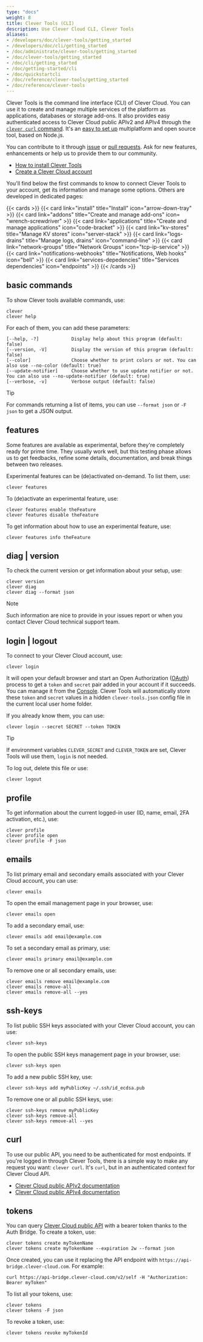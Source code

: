 ```yaml
---
type: "docs"
weight: 8
title: Clever Tools (CLI)
description: Use Clever Cloud CLI, Clever Tools
aliases:
- /developers/doc/clever-tools/getting_started
- /developers/doc/cli/getting_started
- /doc/administrate/clever-tools/getting_started
- /doc/clever-tools/getting_started
- /doc/cli/getting_started
- /doc/getting-started/cli
- /doc/quickstartcli
- /doc/reference/clever-tools/getting_started
- /doc/reference/clever-tools
---
```


Clever Tools is the command line interface (CLI) of Clever Cloud. You can use it to create and manage multiple services of the platform as applications, databases or storage add-ons. It also provides easy authenticated access to Clever Cloud public APIv2 and APIv4 through the [`clever curl` command](#curl). It's an [easy to set up](install) multiplatform and open source tool, based on Node.js.

You can contribute to it through [issue](https://github.com/CleverCloud/clever-tools/issues) or [pull requests](https://github.com/CleverCloud/clever-tools/pulls). Ask for new features, enhancements or help us to provide them to our community.

- [How to install Clever Tools](install)
- [Create a Clever Cloud account](https://console.clever-cloud.com)

You'll find below the first commands to know to connect Clever Tools to your account, get its information and manage some options. Others are developed in dedicated pages:

{{< cards >}}
  {{< card link="install" title="Install" icon="arrow-down-tray" >}}
  {{< card link="addons" title="Create and manage add-ons" icon= "wrench-screwdriver" >}}
  {{< card link="applications" title="Create and manage applications" icon="code-bracket" >}}
  {{< card link="kv-stores" title="Manage KV stores" icon="server-stack" >}}
  {{< card link="logs-drains" title="Manage logs, drains" icon="command-line" >}}
  {{< card link="network-groups" title="Network Groups" icon="tcp-ip-service" >}}
  {{< card link="notifications-webhooks" title="Notifications, Web hooks" icon="bell" >}}
  {{< card link="services-depedencies" title="Services dependencies" icon="endpoints" >}}
{{< /cards >}}

## basic commands

To show Clever tools available commands, use:

```
clever
clever help
```

For each of them, you can add these parameters:

```
[--help, -?]            Display help about this program (default: false)
[--version, -V]         Display the version of this program (default: false)
[--color]               Choose whether to print colors or not. You can also use --no-color (default: true)
[--update-notifier]     Choose whether to use update notifier or not. You can also use --no-update-notifier (default: true)
[--verbose, -v]         Verbose output (default: false)
```

> [!TIP]
> For commands returning a list of items, you can use `--format json` or `-F json` to get a JSON output.

## features

Some features are available as experimental, before they're completely ready for prime time. They usually work well, but this testing phase allows us to get feedbacks, refine some details, documentation, and break things between two releases.

Experimental features can be (de)activated on-demand. To list them, use:

```
clever features
```

To (de)activate an experimental feature, use:

```
clever features enable theFeature
clever features disable theFeature
```

To get information about how to use an experimental feature, use:

```
clever features info theFeature
```

## diag | version

To check the current version or get information about your setup, use:

```
clever version
clever diag
clever diag --format json
```

> [!NOTE]
> Such information are nice to provide in your issues report or when you contact Clever Cloud technical support team.

## login | logout

To connect to your Clever Cloud account, use:

```
clever login
```

It will open your default browser and start an Open Authorization ([OAuth](https://en.wikipedia.org/wiki/OAuth)) process to get a `token` and `secret` pair added in your account if it succeeds. You can manage it from the [Console](https://console.clever-cloud.com/users/me/oauth-tokens). Clever Tools will automatically store these `token` and `secret` values in a hidden `clever-tools.json` config file in the current local user home folder.

If you already know them, you can use:

```
clever login --secret SECRET --token TOKEN
```

> [!TIP]
> If environment variables `CLEVER_SECRET` and `CLEVER_TOKEN` are set, Clever Tools will use them, `login` is not needed.

To log out, delete this file or use:

```
clever logout
```

## profile

To get information about the current logged-in user (ID, name, email, 2FA activation, etc.), use:

```
clever profile
clever profile open
clever profile -F json
```

## emails

To list primary email and secondary emails associated with your Clever Cloud account, you can use:

```
clever emails
```

To open the email management page in your browser, use:

```
clever emails open
```

To add a secondary email, use:

```
clever emails add email@example.com
```

To set a secondary email as primary, use:

```
clever emails primary email@example.com
```

To remove one or all secondary emails, use:

```
clever emails remove email@example.com
clever emails remove-all
clever emails remove-all --yes
```

## ssh-keys

To list public SSH keys associated with your Clever Cloud account, you can use:

```
clever ssh-keys
```

To open the public SSH keys management page in your browser, use:

```
clever ssh-keys open
```

To add a new public SSH key, use:

```
clever ssh-keys add myPublicKey ~/.ssh/id_ecdsa.pub
```

To remove one or all public SSH keys, use:

```
clever ssh-keys remove myPublicKey
clever ssh-keys remove-all
clever ssh-keys remove-all --yes
```

## curl

To use our public API, you need to be authenticated for most endpoints. If you're logged in through Clever Tools, there is a simple way to make any request you want: `clever curl`. It's `curl`, but in an authenticated context for Clever Cloud API.

- [Clever Cloud public APIv2 documentation](/developers/api/v2/)
- [Clever Cloud public APIv4 documentation](/developers/api/v4/)

## tokens

You can query [Clever Cloud public API](/developers/api/) with a bearer token thanks to the Auth Bridge. To create a token, use:

```
clever tokens create myTokenName
clever tokens create myTokenName --expiration 2w --format json
```

Once created, you can use it replacing the API endpoint with `https://api-bridge.clever-cloud.com`. For example:

```
curl https://api-bridge.clever-cloud.com/v2/self -H "Authorization: Bearer myToken"
```

To list all your tokens, use:

```
clever tokens
clever tokens -F json
```

To revoke a token, use:

```
clever tokens revoke myTokenId
```
